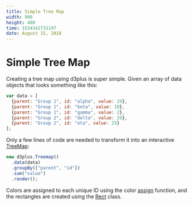 ```yaml
---
title: Simple Tree Map
width: 990
height: 400
time: 1534342731197
date: August 15, 2018
---
```


# Simple Tree Map

Creating a tree map using d3plus is super simple. Given an array of data objects that looks something like this:

```js
var data = [
  {parent: "Group 1", id: "alpha", value: 29},
  {parent: "Group 1", id: "beta", value: 10},
  {parent: "Group 1", id: "gamma", value: 2},
  {parent: "Group 2", id: "delta", value: 29},
  {parent: "Group 2", id: "eta", value: 25}
];
```

Only a few lines of code are needed to transform it into an interactive [TreeMap](http://d3plus.org/docs/#Treemap):

```js
new d3plus.Treemap()
  .data(data)
  .groupBy(["parent", "id"])
  .sum("value")
  .render();
```

Colors are assigned to each unique ID using the color [assign](http://d3plus.org/docs/#assign) function, and the rectangles are created using the [Rect](http://d3plus.org/docs/#Rect) class.
